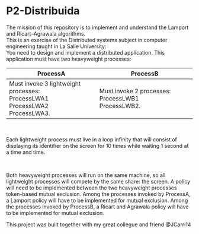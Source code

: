 # P2-Distribuida

The mission of this repository is to implement and understand the Lamport and Ricart–Agrawala algorithms.<br>
This is an exercise of the Distributed systems subject in computer engineering taught in La Salle University:<br> 
You need to design and implement a distributed application. This application must have two heavyweight processes:

ProcessA | ProcessB
------------ | -------------
Must invoke 3 lightweight processes: <br> ProcessLWA1<br> ProcessLWA2<br> ProcessLWA3.<br> | Must invoke 2 processes: ProcessLWB1<br> ProcessLWB2.
<br>


Each lightweight process must live in a loop
infinity that will consist of displaying its identifier on the screen for 10 times while waiting 1 second at a time
and time.

<br>

Both heavyweight processes will run on the same machine, so all lightweight processes will compete
by the same share: the screen. A policy will need to be implemented between the two heavyweight processes
token-based mutual exclusion. Among the processes invoked by ProcessA, a Lamport policy will have to be implemented
for mutual exclusion. Among the processes invoked by ProcessB, a Ricart and Agrawala policy will have to be implemented
for mutual exclusion.

This project was built together with my great collegue and friend @JCarri14

